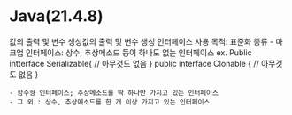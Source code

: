 # Java(21.4.8)
값의 출력 및 변수 생성값의 출력 및 변수 생성
인터페이스
사용 목적: 표준화
종류
    - 마크업 인터페이스: 상수, 추상메소드 등이 하나도 없는 인터페이스 
	ex. Public intterface Serializable{
			// 아무것도 없음 
		}
		public interface Clonable {
			// 아무것도 없음
		}

    - 함수형 인터페이스; 추상메소드를 딱 하나만 가지고 있는 인터페이스 
    - 그 외 : 상수, 추상메소드를 한 개 이상 가지고 있는 인터페이스 
